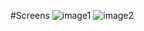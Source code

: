 #Screens
![image1](https://github.com/emir-emir/dog_care/assets/69528988/5b3643ae-54f9-4043-b2af-8cb625485637)
![image2](https://github.com/emir-emir/dog_care/assets/69528988/8babbf55-982a-47ef-8c8b-d5e8e796b649)
